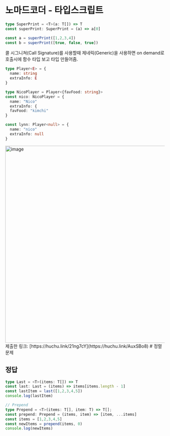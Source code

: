 # 노마드코더 - 타입스크립트

```ts
type SuperPrint = <T>(a: T[]) => T
const superPrint: SuperPrint = (a) => a[0]

const a = superPrint([1,2,3,4])
const b = superPrint([true, false, true])
```

콜 시그니쳐(Call Signature)를 사용할때 제네릭(Generic)을 사용하면 on demand로 호출시에 함수 타입 보고 타입 만들어줌. 

```ts
type Player<E> = {
  name: string
  extraInfo: E
}

type NicoPlayer = Player<{favFood: string}>
const nico: NicoPlayer = {
  name: "Nico"
  extraInfo: {
  favFood: "kimchi"
}

const lynn: Player<null> = {
  name: "nico"
  extraInfo: null
}
```

<img width="624" alt="image" src="https://user-images.githubusercontent.com/39396725/217823547-4be12162-a0cd-4d42-af5d-7e787f12f725.png">
제출한 링크: [https://huchu.link/21ng7cY](https://huchu.link/AuxSBo8)
# 정렬문제 

## 정답
```ts
type Last = <T>(items: T[]) => T
const last: Last = (items) => items[items.length - 1]
const lastItem = last([1,2,3,4,5])
console.log(lastItem)

// Prepend
type Prepend = <T>(items: T[], item: T) => T[];
const prepend: Prepend = (items, item) => [item, ...items]
const items = [1,2,3,4,5]
const newItems = prepend(items, 0)
console.log(newItems)
```











